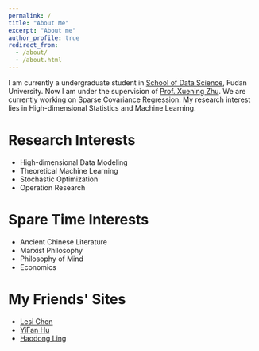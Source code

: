 ```yaml
---
permalink: /
title: "About Me"
excerpt: "About me"
author_profile: true
redirect_from: 
  - /about/
  - /about.html
---
```

I am currently a undergraduate student in [School of Data Science](http://www.sdspeople.fudan.edu.cn), Fudan University. Now I am under the supervision of [Prof. Xuening Zhu](https://xueningzhu.github.io). We are currently working on Sparse Covariance Regression. My research interest lies in High-dimensional Statistics and Machine Learning.

Research Interests
======
* High-dimensional Data Modeling
* Theoretical Machine Learning 
* Stochastic Optimization
* Operation Research

Spare Time Interests
======
* Ancient Chinese Literature
* Marxist Philosophy
* Philosophy of Mind
* Economics

My Friends' Sites
======
* [Lesi Chen](https://truenobility303.github.io)   
* [YiFan Hu](https://huyifan2001.github.io)
* [Haodong Ling](https://milanmarks.github.io)
